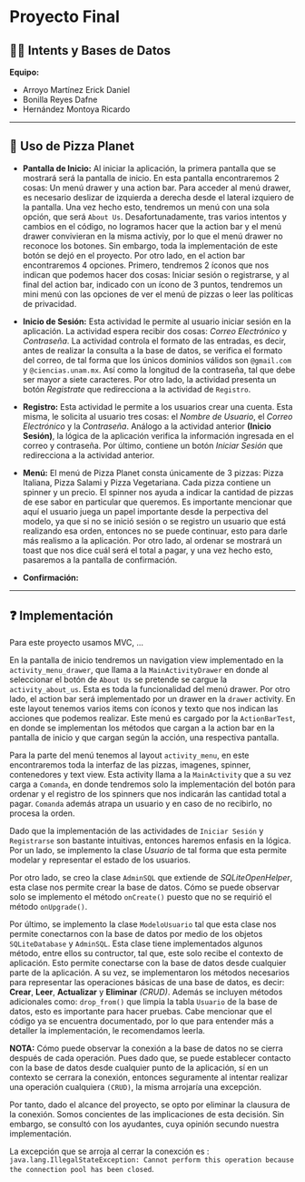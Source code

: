 # Proyecto Final

## 📱🍕 Intents y Bases de Datos

**Equipo:**

- Arroyo Martínez Erick Daniel
- Bonilla Reyes Dafne
- Hernández Montoya Ricardo

---

## 📲 Uso de Pizza Planet

- **Pantalla de Inicio:** Al iniciar la aplicación, la primera pantalla que se mostrará será la pantalla de inicio. En esta pantalla encontraremos 2 cosas: Un menú drawer y una action bar. Para acceder al menú drawer, es necesario deslizar de izquierda a derecha desde el lateral izquiero de la pantalla. Una vez hecho esto, tendremos un menú con una sola opción, que será `About Us`. Desafortunadamente, tras varios intentos y cambios en el código, no logramos hacer que la action bar y el menú drawer convivieran en la misma activiy, por lo que el menú drawer no reconoce los botones. Sin embargo, toda la implementación de este botón se dejó en el proyecto. Por otro lado, en el action bar encontraremos 4 opciones. Primero, tendremos 2 íconos que nos indican que podemos hacer dos cosas: Iniciar sesión o registrarse, y al final del action bar, indicado con un ícono de 3 puntos, tendremos un mini menú con las opciones de ver el menú de pizzas o leer las políticas de privacidad.

- **Inicio de Sesión:** Esta actividad le permite al usuario iniciar sesión en la aplicación. La actividad espera recibir dos cosas: *Correo Electrónico* y *Contraseña*. La actividad controla el formato de las entradas, es decir, antes de realizar la consulta a la base de datos, se verifica el formato del correo, de tal forma que los únicos dominios válidos son `@gmail.com` y `@ciencias.unam.mx`. Así como la longitud de la contraseña, tal que debe ser mayor a siete caracteres.
Por otro lado, la actividad presenta un botón *Registrate* que redirecciona a la actividad de `Registro`.  
  
- **Registro:** Esta actividad le permite a los usuarios crear una cuenta. Esta misma, le solicita al usuario tres cosas: el *Nombre de Usuario*, el *Correo Electrónico* y la *Contraseña*. Análogo a la actividad anterior **(Inicio Sesión)**, la lógica de la aplicación verifica la información ingresada en el correo y contraseña. Por último, contiene un botón *Iniciar Sesión* que redirecciona a la actividad anterior.
  
- **Menú:** El menú de Pizza Planet consta únicamente de 3 pizzas: Pizza Italiana, Pizza Salami y Pizza Vegetariana. Cada pizza contiene un spinner y un precio. El spinner nos ayuda a indicar la cantidad de pizzas de ese sabor en particular que queremos. Es importante mencionar que aquí el usuario juega un papel importante desde la perpectiva del modelo, ya que si no se inició sesión o se registro un usuario que está realizando esa orden, entonces no se puede continuar, esto para darle más realismo a la aplicación. Por otro lado, al ordenar se mostrará un toast que nos dice cuál será el total a pagar, y una vez hecho esto, pasaremos a la pantalla de confirmación. 
  
- **Confirmación:**

---

## ❓ Implementación

Para este proyecto usamos MVC, ...

En la pantalla de inicio tendremos un navigation view implementado en la `activity_menu_drawer`, que llama a la `MainActivityDrawer` en donde al seleccionar el botón de `About Us` se pretende se cargue la `activity_about_us`. Esta es toda la funcionalidad del menú drawer. Por otro lado, el action bar será implementado por un drawer en la `drawer` activity. En este layout tenemos varios items con íconos y texto que nos indican las acciones que podemos realizar. Este menú es cargado por la `ActionBarTest`, en donde se implementan los métodos que cargan a la action bar en la pantalla de inicio y que cargan según la acción, una respectiva pantalla.

Para la parte del menú tenemos al layout `activity_menu`, en este encontraremos toda la interfaz de las pizzas, imagenes, spinner, contenedores y text view. Esta activity llama a la `MainActivity` que a su vez carga a `Comanda`, en donde tendremos solo la implementación del botón para ordenar y el registro de los spinners que nos indicarán las cantidad total a pagar. `Comanda` además atrapa un usuario y en caso de no recibirlo, no procesa la orden.

Dado que la implementación de las actividades de `Iniciar Sesión` y `Registrarse` son bastante intuitivas, entonces haremos enfasis en la lógica. Por un lado, se implemento la clase *Usuario* de tal forma que esta permite modelar y representar el estado de los usuarios. 

Por otro lado, se creo la clase `AdminSQL` que extiende de *SQLiteOpenHelper*, esta clase nos permite crear la base de datos. Cómo se puede observar solo se implemento el método `onCreate()` puesto que no se requirió el método `onUpgrade()`.

Por último, se implemento la clase `ModeloUsuario` tal que esta clase nos permite conectarnos con la base de datos por medio de los objetos `SQLiteDatabase` y `AdminSQL`. Esta clase tiene implementados algunos método, entre ellos su contructor, tal que, este solo recibe el contexto de aplicación. Esto permite conectarse con la base de datos desde cualquier parte de la aplicación. A su vez, se implementaron los métodos necesarios para representar las operaciones básicas de una base de datos, es decir: **Crear**, **Leer**, **Actualizar** y **Eliminar** *(CRUD)*. Además se incluyen métodos adicionales como: `drop_from()` que limpia la tabla `Usuario` de la base de datos, esto es importante para hacer pruebas. Cabe mencionar que el código ya se encuentra documentado, por lo que para entender más a detaller la implementación, le recomendamos leerla.

**NOTA:** Cómo puede observar la conexión a la base de datos no se cierra después de cada operación. Pues dado que,
se puede establecer contacto con la base de datos desde cualquier punto de la aplicación, sí en un contexto se cerrara la conexión, entonces seguramente al intentar realizar una operación cualquiera `(CRUD)`, la misma arrojaría una excepción. 

Por tanto, dado el alcance del proyecto, se opto por eliminar la clausura de la conexión. Somos concientes de las implicaciones de esta decisión. Sin embargo, se consultó con los ayudantes, cuya opinión secundo nuestra implementación. 

La excepción que se arroja al cerrar la conexción es : 
`java.lang.IllegalStateException: Cannot perform this operation because the connection pool has been closed`.
